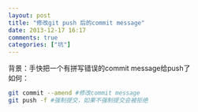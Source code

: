 ```yaml
---
layout: post
title: "修改git push 后的commit message"
date: 2013-12-17 16:17
comments: true
categories: ["坑"]
---
```

背景：手快把一个有拼写错误的commit message给push了    
如何：
```bash
git commit --amend #修改commit message
git push -f #强制提交，如果不强制提交会被拒绝
```


